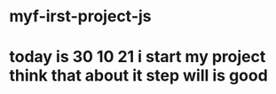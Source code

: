 # myf-irst-project-js
# today is 30 10 21 i start my project think that about  it step will is good 
